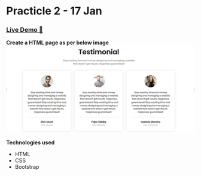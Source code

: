 # Practicle 2 - 17 Jan

### [Live Demo 🚀](https://tushar0761.github.io/Cybercom/Practicle_2_17-1/)

**Create a HTML page as per below image**
![Alt text](./Images/Sample.png)

**Technologies used**

- HTML
- CSS
- Bootstrap
